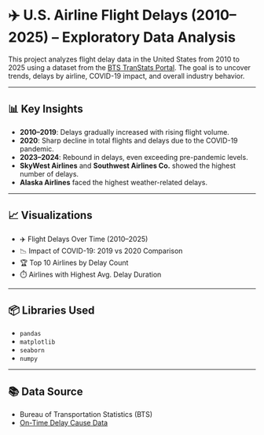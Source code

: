 # ✈️ U.S. Airline Flight Delays (2010–2025) – Exploratory Data Analysis

This project analyzes flight delay data in the United States from 2010 to 2025 using a dataset from the [BTS TranStats Portal](https://www.transtats.bts.gov/OT_Delay/OT_DelayCause1.asp). The goal is to uncover trends, delays by airline, COVID-19 impact, and overall industry behavior.

---

## 📊 Key Insights

- **2010–2019**: Delays gradually increased with rising flight volume.
- **2020**: Sharp decline in total flights and delays due to the COVID-19 pandemic.
- **2023–2024**: Rebound in delays, even exceeding pre-pandemic levels.
- **SkyWest Airlines** and **Southwest Airlines Co.** showed the highest number of delays.
- **Alaska Airlines** faced the highest weather-related delays.

---

## 📈 Visualizations

- ✈️ Flight Delays Over Time (2010–2025)
- 📉 Impact of COVID-19: 2019 vs 2020 Comparison
- 🏆 Top 10 Airlines by Delay Count
- ⏱️ Airlines with Highest Avg. Delay Duration

---

## 📦 Libraries Used

- `pandas`
- `matplotlib`
- `seaborn`
- `numpy`

---

## 📚 Data Source
- Bureau of Transportation Statistics (BTS)
- [On-Time Delay Cause Data](https://www.transtats.bts.gov/OT_Delay/OT_DelayCause1.asp)
